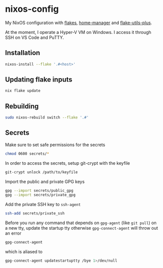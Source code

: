 # nixos-config
My NixOS configuration with [flakes](https://nixos.wiki/wiki/Flakes),
[home-manager](https://github.com/nix-community/home-manager) and
[flake-utils-plus](https://github.com/gytis-ivaskevicius/flake-utils-plus).

At the moment, I operate a Hyper-V VM on Windows. I access it through SSH on
VS Code and PuTTY.

## Installation
```bash
nixos-install --flake '.#<host>'
```

## Updating flake inputs
```bash
nix flake update
```

## Rebuilding
```bash
sudo nixos-rebuild switch --flake '.#'
```

## Secrets
Make sure to set safe permissions for the secrets
```bash
chmod 0600 secrets/*
```

In order to access the secrets, setup git-crypt with the keyfile
```bash
git-crypt unlock /path/to/keyfile
```

Import the public and private GPG keys
```bash
gpg --import secrets/public_gpg
gpg --import secrets/private_gpg
```

Add the private SSH key to `ssh-agent`
```bash
ssh-add secrets/private_ssh
```

Before you run any command that depends on `gpg-agent` (like `git pull`) on a new tty,
update the startup tty otherwise `gpg-connect-agent` will throw out an error
```bash
gpg-connect-agent
```
which is aliased to
```bash
gpg-connect-agent updatestartuptty /bye 1>/dev/null
```